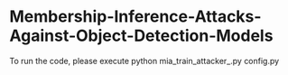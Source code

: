 # Membership-Inference-Attacks-Against-Object-Detection-Models


To run the code, please execute 
  python mia_train_attacker_.py  config.py
